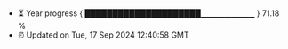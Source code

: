 - ⏳ Year progress { █████████████████████▁▁▁▁▁▁▁▁▁ } 71.18 %
- ⏰ Updated on Tue, 17 Sep 2024 12:40:58 GMT

